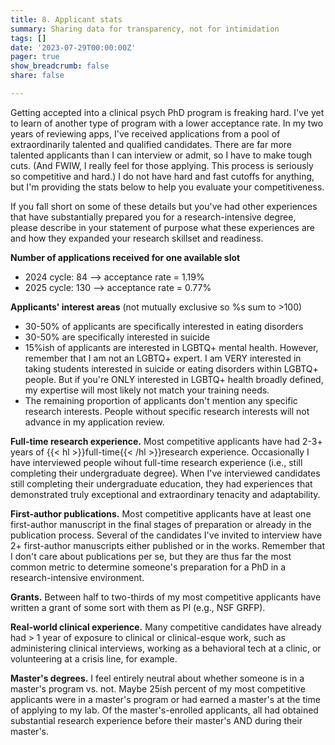 ```yaml
---
title: 8. Applicant stats
summary: Sharing data for transparency, not for intimidation
tags: []
date: '2023-07-29T00:00:00Z'
pager: true
show_breadcrumb: false
share: false

---
```


Getting accepted into a clinical psych PhD program is freaking hard. I've yet to learn of another type of program with a lower acceptance rate. In my two years of reviewing apps, I've received applications from a pool of extraordinarily talented and qualified candidates. There are far more talented applicants than I can interview or admit, so I have to make tough cuts. (And FWIW, I really feel for those applying. This process is seriously so competitive and hard.) I do not have hard and fast cutoffs for anything, but I'm providing the stats below to help you evaluate your competitiveness.

If you fall short on some of these details but you've had other experiences that have substantially prepared you for a research-intensive degree, please describe in your statement of purpose what these experiences are and how they expanded your research skillset and readiness.

**Number of applications received for one available slot**
- 2024 cycle: 84 --> acceptance rate = 1.19%
- 2025 cycle: 130 --> acceptance rate = 0.77%

**Applicants' interest areas** (not mutually exclusive so %s sum to >100)
- 30-50% of applicants are specifically interested in eating disorders
- 30-50% are specifically interested in suicide
- 15%ish of applicants are interested in LGBTQ+ mental health. However, remember that I am not an LGBTQ+ expert. I am VERY interested in taking students interested in suicide or eating disorders within LGBTQ+ people. But if you're ONLY interested in LGBTQ+ health broadly defined, my expertise will most likely not match your training needs.
- The remaining proportion of applicants don't mention any specific research interests. People without specific research interests will not advance in my application review.

**Full-time research experience.**
Most competitive applicants have had 2-3+ years of {{< hl >}}full-time{{< /hl >}}research experience. Occasionally I have interviewed people wihout full-time research experience (i.e., still completing their undergraduate degree). When I've interviewed candidates still completing their undergraduate education, they had experiences that demonstrated truly exceptional and extraordinary tenacity and adaptability. 

**First-author publications.**
Most competitive applicants have at least one first-author manuscript in the final stages of preparation or already in the publication process. Several of the candidates I've invited to interview have 2+ first-author manuscripts either published or in the works. Remember that I don't care about publications per se, but they are thus far the most common metric to determine someone's preparation for a PhD in a research-intensive environment.

**Grants.**
Between half to two-thirds of my most competitive applicants have written a grant of some sort with them as PI (e.g., NSF GRFP).

**Real-world clinical experience.**
Many competitive candidates have already had > 1 year of exposure to clinical or clinical-esque work, such as administering clinical interviews, working as a behavioral tech at a clinic, or volunteering at a crisis line, for example. 

**Master's degrees.**
I feel entirely neutral about whether someone is in a master's program vs. not. Maybe 25ish percent of my most competitive applicants were in a master's program or had earned a master's at the time of applying to my lab. Of the master's-enrolled applicants, all had obtained substantial research experience before their master's AND during their master's.